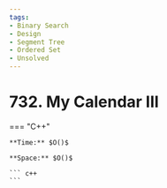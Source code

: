 ```yaml
---
tags:
- Binary Search
- Design
- Segment Tree
- Ordered Set
- Unsolved
---
```



# 732. My Calendar III

=== "C++"

    **Time:** $O()$

    **Space:** $O()$

    ``` c++
    ```